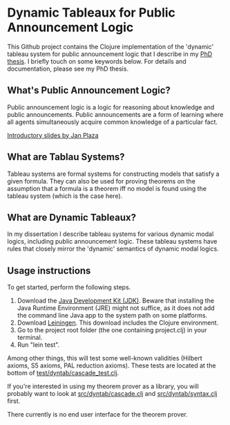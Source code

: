 # Dynamic Tableaux for Public Announcement Logic

This Github project contains the Clojure implementation of the 'dynamic' tableau system for public announcement logic that I describe in my [PhD thesis](https://jdevuyst.appspot.com/publications/2013/jdevuyst-phd-thesis.pdf). I briefly touch on some keywords below. For details and documentation, please see my PhD thesis.

## What's Public Announcement Logic?

Public announcement logic is a logic for reasoning about knowledge and public announcements. Public announcements are a form of learning where all agents simultaneously acquire common knowledge of a particular fact.

[Introductory slides by Jan Plaza](http://faculty.plattsburgh.edu/jan.plaza/research/logic/public-slides.pdf)

## What are Tablau Systems?

Tableau systems are formal systems for constructing models that satisfy a given formula. They can also be used for proving theorems on the assumption that a formula is a theorem iff no model is found using the tableau system (which is the case here).

## What are Dynamic Tableaux?

In my dissertation I describe tableau systems for various dynamic modal logics, including public announcement logic. These tableau systems have rules that closely mirror the 'dynamic' semantics of dynamic modal logics.

## Usage instructions

To get started, perform the following steps.

1. Download the [Java Development Kit (JDK)](http://www.oracle.com/technetwork/java/javase/downloads/bag.html). Beware that installing the Java Runtime Environment (JRE) might not suffice, as it does not add the command line Java app to the system path on some platforms.
2. Download [Leiningen](http://leiningen.org). This download includes the Clojure environment.
3. Go to the project root folder (the one containing project.clj) in your terminal.
4. Run "lein test".

Among other things, this will test some well-known validities (Hilbert axioms, S5 axioms, PAL reduction axioms). These tests are located at the bottom of [test/dyntab/cascade_test.clj](test/dyntab/cascade_test.clj).

If you're interested in using my theorem prover as a library, you will probably want to look at [src/dyntab/cascade.clj](src/dyntab/cascade.clj) and [src/dyntab/syntax.clj](src/dyntab/syntax.clj) first.

There currently is no end user interface for the theorem prover.